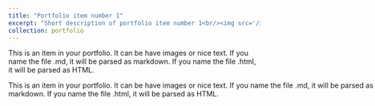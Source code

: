 ```yaml
---
title: "Portfolio item number 1"
excerpt: "Short description of portfolio item number 1<br/><img src='/images/500x300.png'>"
collection: portfolio
---
```


This is an item in your portfolio. It can be have images or nice text. If you name the file .md, it will be parsed as markdown. If you name the file .html, it will be parsed as HTML. 

<div style="position:absolute; height:400px; overflow-y:auto">
	This is an item in your portfolio. It can be have images or nice text. If you name the file .md, it will be parsed as markdown. If you name the file .html, it will be parsed as HTML.
</div>